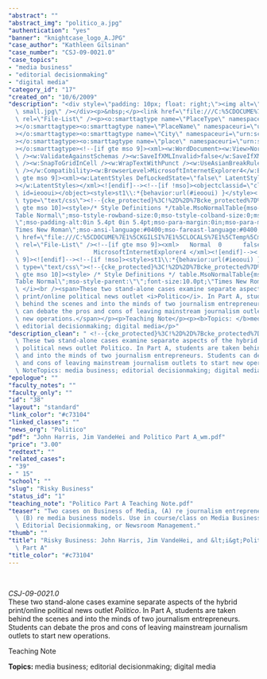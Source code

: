 ```yaml
---
"abstract": ""
"abstract_img": "politico_a.jpg"
"authentication": "yes"
"banner": "knightcase_logo_A.JPG"
"case_author": "Kathleen Gilsinan"
"case_number": "CSJ-09-0021.0"
"case_topics":
- "media business"
- "editorial decisionmaking"
- "digital media"
"category_id": "17"
"created_on": "10/6/2009"
"description": "<div style=\"padding: 10px; float: right;\"><img alt=\"\" src=\"/casestudy/files/photos/361/abstract_a\
  \ small.jpg\" /></div><p>&nbsp;</p><link href=\"file:///C:%5CDOCUME%7E1%5CKGILSI%7E1%5CLOCALS%7E1%5CTemp%5Cmsohtml1%5C01%5Cclip_filelist.xml\"\
  \ rel=\"File-List\" /><p><o:smarttagtype name=\"PlaceType\" namespaceuri=\"urn:schemas-microsoft-com:office:smarttags\"\
  ></o:smarttagtype><o:smarttagtype name=\"PlaceName\" namespaceuri=\"urn:schemas-microsoft-com:office:smarttags\"\
  ></o:smarttagtype><o:smarttagtype name=\"City\" namespaceuri=\"urn:schemas-microsoft-com:office:smarttags\"\
  ></o:smarttagtype><o:smarttagtype name=\"place\" namespaceuri=\"urn:schemas-microsoft-com:office:smarttags\"\
  ></o:smarttagtype><!--[if gte mso 9]><xml><w:WordDocument><w:View>Normal</w:View><w:Zoom>0</w:Zoom><w:PunctuationKerning\
  \ /><w:ValidateAgainstSchemas /><w:SaveIfXMLInvalid>false</w:SaveIfXMLInvalid><w:IgnoreMixedContent>false</w:IgnoreMixedContent><w:AlwaysShowPlaceholderText>false</w:AlwaysShowPlaceholderText><w:Compatibility><w:BreakWrappedTables\
  \ /><w:SnapToGridInCell /><w:WrapTextWithPunct /><w:UseAsianBreakRules /><w:DontGrowAutofit\
  \ /></w:Compatibility><w:BrowserLevel>MicrosoftInternetExplorer4</w:BrowserLevel></w:WordDocument></xml><![endif]--><!--[if\
  \ gte mso 9]><xml><w:LatentStyles DefLockedState=\"false\" LatentStyleCount=\"156\"\
  ></w:LatentStyles></xml><![endif]--><!--[if !mso]><objectclassid=\"clsid:38481807-CA0E-42D2-BF39-B33AF135CC4D\"\
  \ id=ieooui></object><style>st1\\:*{behavior:url(#ieooui) }</style><![endif]--><style\
  \ type=\"text/css\"><!--{cke_protected}%3C!%2D%2D%7Bcke_protected%7D%253C!%252D%252D%250A%2520%252F*%2520Font%2520Definitions%2520*%252F%250A%2520%2540font-face%250A%2509%257Bfont-family%253APalatino%253B%250A%2509panose-1%253A2%25204%25205%25202%25205%25205%25205%25203%25203%25204%253B%250A%2509mso-font-charset%253A0%253B%250A%2509mso-generic-font-family%253Aroman%253B%250A%2509mso-font-pitch%253Avariable%253B%250A%2509mso-font-signature%253A7%25200%25200%25200%2520147%25200%253B%257D%250A%2540font-face%250A%2509%257Bfont-family%253A%2522Palatino%2520Linotype%2522%253B%250A%2509panose-1%253A2%25204%25205%25202%25205%25205%25205%25203%25203%25204%253B%250A%2509mso-font-charset%253A0%253B%250A%2509mso-generic-font-family%253Aroman%253B%250A%2509mso-font-pitch%253Avariable%253B%250A%2509mso-font-signature%253A-536870009%25201073741843%25200%25200%2520415%25200%253B%257D%250A%2520%252F*%2520Style%2520Definitions%2520*%252F%250A%2520p.MsoNormal%252C%2520li.MsoNormal%252C%2520div.MsoNormal%250A%2509%257Bmso-style-parent%253A%2522%2522%253B%250A%2509margin%253A0in%253B%250A%2509margin-bottom%253A.0001pt%253B%250A%2509mso-pagination%253Awidow-orphan%253B%250A%2509font-size%253A12.0pt%253B%250A%2509font-family%253A%2522Times%2520New%2520Roman%2522%253B%250A%2509mso-fareast-font-family%253A%2522Times%2520New%2520Roman%2522%253B%257D%250Ap.footerp1text%252C%2520li.footerp1text%252C%2520div.footerp1text%250A%2509%257Bmso-style-name%253A%2522footer%2520p1%2520text%2522%253B%250A%2509margin-top%253A6.0pt%253B%250A%2509margin-right%253A5.0pt%253B%250A%2509margin-bottom%253A0in%253B%250A%2509margin-left%253A4.3pt%253B%250A%2509margin-bottom%253A.0001pt%253B%250A%2509text-align%253Ajustify%253B%250A%2509line-height%253A12.0pt%253B%250A%2509mso-pagination%253Awidow-orphan%253B%250A%2509tab-stops%253Acenter%25203.0in%253B%250A%2509font-size%253A9.0pt%253B%250A%2509mso-bidi-font-size%253A10.0pt%253B%250A%2509font-family%253A%2522Palatino%2520Linotype%2522%253B%250A%2509mso-fareast-font-family%253A%2522Times%2520New%2520Roman%2522%253B%250A%2509mso-bidi-font-family%253A%2522Times%2520New%2520Roman%2522%253B%257D%250A%2540page%2520Section1%250A%2509%257Bsize%253A8.5in%252011.0in%253B%250A%2509margin%253A1.0in%25201.25in%25201.0in%25201.25in%253B%250A%2509mso-header-margin%253A.5in%253B%250A%2509mso-footer-margin%253A.5in%253B%250A%2509mso-paper-source%253A0%253B%257D%250Adiv.Section1%250A%2509%257Bpage%253ASection1%253B%257D%250A%252D%252D%253E%2D%2D%3E--></style><!--[if\
  \ gte mso 10]><style>/* Style Definitions */table.MsoNormalTable{mso-style-name:\"\
  Table Normal\";mso-tstyle-rowband-size:0;mso-tstyle-colband-size:0;mso-style-noshow:yes;mso-style-parent:\"\
  \";mso-padding-alt:0in 5.4pt 0in 5.4pt;mso-para-margin:0in;mso-para-margin-bottom:.0001pt;mso-pagination:widow-orphan;font-size:10.0pt;font-family:\"\
  Times New Roman\";mso-ansi-language:#0400;mso-fareast-language:#0400;mso-bidi-language:#0400;}</style><![endif]--></p><link\
  \ href=\"file:///C:%5CDOCUME%7E1%5CKGILSI%7E1%5CLOCALS%7E1%5CTemp%5Cmsohtml1%5C01%5Cclip_filelist.xml\"\
  \ rel=\"File-List\" /><!--[if gte mso 9]><xml>   Normal  0      false  false  false\
  \                     MicrosoftInternetExplorer4 </xml><![endif]--><!--[if gte mso\
  \ 9]><![endif]--><!--[if !mso]><style>st1\\:*{behavior:url(#ieooui) }</style><![endif]--><style\
  \ type=\"text/css\"><!--{cke_protected}%3C!%2D%2D%7Bcke_protected%7D%253C!%252D%252D%250A%2520%252F*%2520Font%2520Definitions%2520*%252F%250A%2520%2540font-face%250A%2509%257B%250A%2509panose-1%253A2%25204%25205%25202%25205%25205%25205%25203%25203%25204%253B%257D%250A%2540font-face%250A%2509%257B%2522Palatino%2520Linotype%2522%253B%250A%2509panose-1%253A2%25204%25205%25202%25205%25205%25205%25203%25203%25204%253B%257D%250A%2520%252F*%2520Style%2520Definitions%2520*%252F%250A%2520p.MsoNormal%252C%2520li.MsoNormal%252C%2520div.MsoNormal%250A%2509%257Bmso-style-parent%253A%2522%2522%253B%250A%2509margin%253A0in%253B%250A%2509margin-bottom%253A.0001pt%253B%250A%2509font-size%253A12.0pt%253B%2522Times%2520New%2520Roman%2522%253B%250A%2509mso-fareast-%2522Times%2520New%2520Roman%2522%253B%257D%250Ap.footerp1text%252C%2520li.footerp1text%252C%2520div.footerp1text%250A%2509%257Bmso-style-name%253A%2522footer%2520p1%2520text%2522%253B%250A%2509margin-top%253A6.0pt%253B%250A%2509margin-right%253A5.0pt%253B%250A%2509margin-bottom%253A0in%253B%250A%2509margin-left%253A4.3pt%253B%250A%2509margin-bottom%253A.0001pt%253B%250A%2509text-align%253Ajustify%253B%250A%2509line-height%253A12.0pt%253B%250A%2509font-size%253A9.0pt%253B%2522Palatino%2520Linotype%2522%253B%250A%2509mso-fareast-%2522Times%2520New%2520Roman%2522%253B%250A%2509mso-bidi-%2522Times%2520New%2520Roman%2522%253B%257D%250A%2540page%2520Section1%250A%2509%257Bsize%253A8.5in%252011.0in%253B%250A%2509margin%253A1.0in%25201.25in%25201.0in%25201.25in%253B%257D%250Adiv.Section1%250A%2509%257Bpage%253ASection1%253B%257D%250A%252D%252D%253E%2D%2D%3E--></style><!--[if\
  \ gte mso 10]><style> /* Style Definitions */ table.MsoNormalTable{mso-style-name:\"\
  Table Normal\";mso-style-parent:\"\";font-size:10.0pt;\"Times New Roman\";}</style><![endif]--><p><i>CSJ-09-0021.0\
  \ </i><br /><span>These two stand-alone cases examine separate aspects of the hybrid\
  \ print/online political news outlet <i>Politico</i>. In Part A, students are taken\
  \ behind the scenes and into the minds of two journalism entrepreneurs. </span><span>Students\
  \ can debate the pros and cons of leaving mainstream journalism outlets to start\
  \ new operations.</span></p><p>Teaching Note</p><p><b>Topics: </b>media business;\
  \ editorial decisionmaking; digital media</p>"
"description_clean": " <!--{cke_protected}%3C!%2D%2D%7Bcke_protected%7D%253C!%252D%252D%250A%2520%252F*%2520Font%2520Definitions%2520*%252F%250A%2520%2540font-face%250A%2509%257Bfont-family%253APalatino%253B%250A%2509panose-1%253A2%25204%25205%25202%25205%25205%25205%25203%25203%25204%253B%250A%2509mso-font-charset%253A0%253B%250A%2509mso-generic-font-family%253Aroman%253B%250A%2509mso-font-pitch%253Avariable%253B%250A%2509mso-font-signature%253A7%25200%25200%25200%2520147%25200%253B%257D%250A%2540font-face%250A%2509%257Bfont-family%253A%2522Palatino%2520Linotype%2522%253B%250A%2509panose-1%253A2%25204%25205%25202%25205%25205%25205%25203%25203%25204%253B%250A%2509mso-font-charset%253A0%253B%250A%2509mso-generic-font-family%253Aroman%253B%250A%2509mso-font-pitch%253Avariable%253B%250A%2509mso-font-signature%253A-536870009%25201073741843%25200%25200%2520415%25200%253B%257D%250A%2520%252F*%2520Style%2520Definitions%2520*%252F%250A%2520p.MsoNormal%252C%2520li.MsoNormal%252C%2520div.MsoNormal%250A%2509%257Bmso-style-parent%253A%2522%2522%253B%250A%2509margin%253A0in%253B%250A%2509margin-bottom%253A.0001pt%253B%250A%2509mso-pagination%253Awidow-orphan%253B%250A%2509font-size%253A12.0pt%253B%250A%2509font-family%253A%2522Times%2520New%2520Roman%2522%253B%250A%2509mso-fareast-font-family%253A%2522Times%2520New%2520Roman%2522%253B%257D%250Ap.footerp1text%252C%2520li.footerp1text%252C%2520div.footerp1text%250A%2509%257Bmso-style-name%253A%2522footer%2520p1%2520text%2522%253B%250A%2509margin-top%253A6.0pt%253B%250A%2509margin-right%253A5.0pt%253B%250A%2509margin-bottom%253A0in%253B%250A%2509margin-left%253A4.3pt%253B%250A%2509margin-bottom%253A.0001pt%253B%250A%2509text-align%253Ajustify%253B%250A%2509line-height%253A12.0pt%253B%250A%2509mso-pagination%253Awidow-orphan%253B%250A%2509tab-stops%253Acenter%25203.0in%253B%250A%2509font-size%253A9.0pt%253B%250A%2509mso-bidi-font-size%253A10.0pt%253B%250A%2509font-family%253A%2522Palatino%2520Linotype%2522%253B%250A%2509mso-fareast-font-family%253A%2522Times%2520New%2520Roman%2522%253B%250A%2509mso-bidi-font-family%253A%2522Times%2520New%2520Roman%2522%253B%257D%250A%2540page%2520Section1%250A%2509%257Bsize%253A8.5in%252011.0in%253B%250A%2509margin%253A1.0in%25201.25in%25201.0in%25201.25in%253B%250A%2509mso-header-margin%253A.5in%253B%250A%2509mso-footer-margin%253A.5in%253B%250A%2509mso-paper-source%253A0%253B%257D%250Adiv.Section1%250A%2509%257Bpage%253ASection1%253B%257D%250A%252D%252D%253E%2D%2D%3E--><!--{cke_protected}%3C!%2D%2D%7Bcke_protected%7D%253C!%252D%252D%250A%2520%252F*%2520Font%2520Definitions%2520*%252F%250A%2520%2540font-face%250A%2509%257B%250A%2509panose-1%253A2%25204%25205%25202%25205%25205%25205%25203%25203%25204%253B%257D%250A%2540font-face%250A%2509%257B%2522Palatino%2520Linotype%2522%253B%250A%2509panose-1%253A2%25204%25205%25202%25205%25205%25205%25203%25203%25204%253B%257D%250A%2520%252F*%2520Style%2520Definitions%2520*%252F%250A%2520p.MsoNormal%252C%2520li.MsoNormal%252C%2520div.MsoNormal%250A%2509%257Bmso-style-parent%253A%2522%2522%253B%250A%2509margin%253A0in%253B%250A%2509margin-bottom%253A.0001pt%253B%250A%2509font-size%253A12.0pt%253B%2522Times%2520New%2520Roman%2522%253B%250A%2509mso-fareast-%2522Times%2520New%2520Roman%2522%253B%257D%250Ap.footerp1text%252C%2520li.footerp1text%252C%2520div.footerp1text%250A%2509%257Bmso-style-name%253A%2522footer%2520p1%2520text%2522%253B%250A%2509margin-top%253A6.0pt%253B%250A%2509margin-right%253A5.0pt%253B%250A%2509margin-bottom%253A0in%253B%250A%2509margin-left%253A4.3pt%253B%250A%2509margin-bottom%253A.0001pt%253B%250A%2509text-align%253Ajustify%253B%250A%2509line-height%253A12.0pt%253B%250A%2509font-size%253A9.0pt%253B%2522Palatino%2520Linotype%2522%253B%250A%2509mso-fareast-%2522Times%2520New%2520Roman%2522%253B%250A%2509mso-bidi-%2522Times%2520New%2520Roman%2522%253B%257D%250A%2540page%2520Section1%250A%2509%257Bsize%253A8.5in%252011.0in%253B%250A%2509margin%253A1.0in%25201.25in%25201.0in%25201.25in%253B%257D%250Adiv.Section1%250A%2509%257Bpage%253ASection1%253B%257D%250A%252D%252D%253E%2D%2D%3E-->CSJ-09-0021.0\
  \ These two stand-alone cases examine separate aspects of the hybrid print/online\
  \ political news outlet Politico. In Part A, students are taken behind the scenes\
  \ and into the minds of two journalism entrepreneurs. Students can debate the pros\
  \ and cons of leaving mainstream journalism outlets to start new operations.Teaching\
  \ NoteTopics: media business; editorial decisionmaking; digital media"
"epologue": ""
"faculty_notes": ""
"faculty_only": ""
"id": "38"
"layout": "standard"
"link_color": "#c73104"
"linked_classes": ""
"news_org": "Politico"
"pdf": "John Harris, Jim VandeHei and Politico Part A_wm.pdf"
"price": "3.00"
"redtext": ""
"related_cases":
- "39"
- " 15"
"school": ""
"slug": "Risky Business"
"status_id": "1"
"teaching_note": "Politico Part A Teaching Note.pdf"
"teaser": "Two cases on Business of Media, (A) re journalism entrepreneurship, and\
  \ (B) re media business models. Use in course/class on Media Business, Digital Media,\
  \ Editorial Decisionmaking, or Newsroom Management."
"thumb": ""
"title": "Risky Business: John Harris, Jim VandeHei, and &lt;i&gt;Politico&lt;/i&gt;\
  \ Part A"
"title_color": "#c73104"
---
```

<div style="padding: 10px; float: right;"><img alt="" src="/casestudy/files/photos/361/abstract_a small.jpg" /></div><p>&nbsp;</p><link href="file:///C:%5CDOCUME%7E1%5CKGILSI%7E1%5CLOCALS%7E1%5CTemp%5Cmsohtml1%5C01%5Cclip_filelist.xml" rel="File-List" /><p><o:smarttagtype name="PlaceType" namespaceuri="urn:schemas-microsoft-com:office:smarttags"></o:smarttagtype><o:smarttagtype name="PlaceName" namespaceuri="urn:schemas-microsoft-com:office:smarttags"></o:smarttagtype><o:smarttagtype name="City" namespaceuri="urn:schemas-microsoft-com:office:smarttags"></o:smarttagtype><o:smarttagtype name="place" namespaceuri="urn:schemas-microsoft-com:office:smarttags"></o:smarttagtype><!--[if gte mso 9]><xml><w:WordDocument><w:View>Normal</w:View><w:Zoom>0</w:Zoom><w:PunctuationKerning /><w:ValidateAgainstSchemas /><w:SaveIfXMLInvalid>false</w:SaveIfXMLInvalid><w:IgnoreMixedContent>false</w:IgnoreMixedContent><w:AlwaysShowPlaceholderText>false</w:AlwaysShowPlaceholderText><w:Compatibility><w:BreakWrappedTables /><w:SnapToGridInCell /><w:WrapTextWithPunct /><w:UseAsianBreakRules /><w:DontGrowAutofit /></w:Compatibility><w:BrowserLevel>MicrosoftInternetExplorer4</w:BrowserLevel></w:WordDocument></xml><![endif]--><!--[if gte mso 9]><xml><w:LatentStyles DefLockedState="false" LatentStyleCount="156"></w:LatentStyles></xml><![endif]--><!--[if !mso]><objectclassid="clsid:38481807-CA0E-42D2-BF39-B33AF135CC4D" id=ieooui></object><style>st1\:*{behavior:url(#ieooui) }</style><![endif]--><style type="text/css"><!--{cke_protected}%3C!%2D%2D%7Bcke_protected%7D%253C!%252D%252D%250A%2520%252F*%2520Font%2520Definitions%2520*%252F%250A%2520%2540font-face%250A%2509%257Bfont-family%253APalatino%253B%250A%2509panose-1%253A2%25204%25205%25202%25205%25205%25205%25203%25203%25204%253B%250A%2509mso-font-charset%253A0%253B%250A%2509mso-generic-font-family%253Aroman%253B%250A%2509mso-font-pitch%253Avariable%253B%250A%2509mso-font-signature%253A7%25200%25200%25200%2520147%25200%253B%257D%250A%2540font-face%250A%2509%257Bfont-family%253A%2522Palatino%2520Linotype%2522%253B%250A%2509panose-1%253A2%25204%25205%25202%25205%25205%25205%25203%25203%25204%253B%250A%2509mso-font-charset%253A0%253B%250A%2509mso-generic-font-family%253Aroman%253B%250A%2509mso-font-pitch%253Avariable%253B%250A%2509mso-font-signature%253A-536870009%25201073741843%25200%25200%2520415%25200%253B%257D%250A%2520%252F*%2520Style%2520Definitions%2520*%252F%250A%2520p.MsoNormal%252C%2520li.MsoNormal%252C%2520div.MsoNormal%250A%2509%257Bmso-style-parent%253A%2522%2522%253B%250A%2509margin%253A0in%253B%250A%2509margin-bottom%253A.0001pt%253B%250A%2509mso-pagination%253Awidow-orphan%253B%250A%2509font-size%253A12.0pt%253B%250A%2509font-family%253A%2522Times%2520New%2520Roman%2522%253B%250A%2509mso-fareast-font-family%253A%2522Times%2520New%2520Roman%2522%253B%257D%250Ap.footerp1text%252C%2520li.footerp1text%252C%2520div.footerp1text%250A%2509%257Bmso-style-name%253A%2522footer%2520p1%2520text%2522%253B%250A%2509margin-top%253A6.0pt%253B%250A%2509margin-right%253A5.0pt%253B%250A%2509margin-bottom%253A0in%253B%250A%2509margin-left%253A4.3pt%253B%250A%2509margin-bottom%253A.0001pt%253B%250A%2509text-align%253Ajustify%253B%250A%2509line-height%253A12.0pt%253B%250A%2509mso-pagination%253Awidow-orphan%253B%250A%2509tab-stops%253Acenter%25203.0in%253B%250A%2509font-size%253A9.0pt%253B%250A%2509mso-bidi-font-size%253A10.0pt%253B%250A%2509font-family%253A%2522Palatino%2520Linotype%2522%253B%250A%2509mso-fareast-font-family%253A%2522Times%2520New%2520Roman%2522%253B%250A%2509mso-bidi-font-family%253A%2522Times%2520New%2520Roman%2522%253B%257D%250A%2540page%2520Section1%250A%2509%257Bsize%253A8.5in%252011.0in%253B%250A%2509margin%253A1.0in%25201.25in%25201.0in%25201.25in%253B%250A%2509mso-header-margin%253A.5in%253B%250A%2509mso-footer-margin%253A.5in%253B%250A%2509mso-paper-source%253A0%253B%257D%250Adiv.Section1%250A%2509%257Bpage%253ASection1%253B%257D%250A%252D%252D%253E%2D%2D%3E--></style><!--[if gte mso 10]><style>/* Style Definitions */table.MsoNormalTable{mso-style-name:"Table Normal";mso-tstyle-rowband-size:0;mso-tstyle-colband-size:0;mso-style-noshow:yes;mso-style-parent:"";mso-padding-alt:0in 5.4pt 0in 5.4pt;mso-para-margin:0in;mso-para-margin-bottom:.0001pt;mso-pagination:widow-orphan;font-size:10.0pt;font-family:"Times New Roman";mso-ansi-language:#0400;mso-fareast-language:#0400;mso-bidi-language:#0400;}</style><![endif]--></p><link href="file:///C:%5CDOCUME%7E1%5CKGILSI%7E1%5CLOCALS%7E1%5CTemp%5Cmsohtml1%5C01%5Cclip_filelist.xml" rel="File-List" /><!--[if gte mso 9]><xml>   Normal  0      false  false  false                     MicrosoftInternetExplorer4 </xml><![endif]--><!--[if gte mso 9]><![endif]--><!--[if !mso]><style>st1\:*{behavior:url(#ieooui) }</style><![endif]--><style type="text/css"><!--{cke_protected}%3C!%2D%2D%7Bcke_protected%7D%253C!%252D%252D%250A%2520%252F*%2520Font%2520Definitions%2520*%252F%250A%2520%2540font-face%250A%2509%257B%250A%2509panose-1%253A2%25204%25205%25202%25205%25205%25205%25203%25203%25204%253B%257D%250A%2540font-face%250A%2509%257B%2522Palatino%2520Linotype%2522%253B%250A%2509panose-1%253A2%25204%25205%25202%25205%25205%25205%25203%25203%25204%253B%257D%250A%2520%252F*%2520Style%2520Definitions%2520*%252F%250A%2520p.MsoNormal%252C%2520li.MsoNormal%252C%2520div.MsoNormal%250A%2509%257Bmso-style-parent%253A%2522%2522%253B%250A%2509margin%253A0in%253B%250A%2509margin-bottom%253A.0001pt%253B%250A%2509font-size%253A12.0pt%253B%2522Times%2520New%2520Roman%2522%253B%250A%2509mso-fareast-%2522Times%2520New%2520Roman%2522%253B%257D%250Ap.footerp1text%252C%2520li.footerp1text%252C%2520div.footerp1text%250A%2509%257Bmso-style-name%253A%2522footer%2520p1%2520text%2522%253B%250A%2509margin-top%253A6.0pt%253B%250A%2509margin-right%253A5.0pt%253B%250A%2509margin-bottom%253A0in%253B%250A%2509margin-left%253A4.3pt%253B%250A%2509margin-bottom%253A.0001pt%253B%250A%2509text-align%253Ajustify%253B%250A%2509line-height%253A12.0pt%253B%250A%2509font-size%253A9.0pt%253B%2522Palatino%2520Linotype%2522%253B%250A%2509mso-fareast-%2522Times%2520New%2520Roman%2522%253B%250A%2509mso-bidi-%2522Times%2520New%2520Roman%2522%253B%257D%250A%2540page%2520Section1%250A%2509%257Bsize%253A8.5in%252011.0in%253B%250A%2509margin%253A1.0in%25201.25in%25201.0in%25201.25in%253B%257D%250Adiv.Section1%250A%2509%257Bpage%253ASection1%253B%257D%250A%252D%252D%253E%2D%2D%3E--></style><!--[if gte mso 10]><style> /* Style Definitions */ table.MsoNormalTable{mso-style-name:"Table Normal";mso-style-parent:"";font-size:10.0pt;"Times New Roman";}</style><![endif]--><p><i>CSJ-09-0021.0 </i><br /><span>These two stand-alone cases examine separate aspects of the hybrid print/online political news outlet <i>Politico</i>. In Part A, students are taken behind the scenes and into the minds of two journalism entrepreneurs. </span><span>Students can debate the pros and cons of leaving mainstream journalism outlets to start new operations.</span></p><p>Teaching Note</p><p><b>Topics: </b>media business; editorial decisionmaking; digital media</p>
